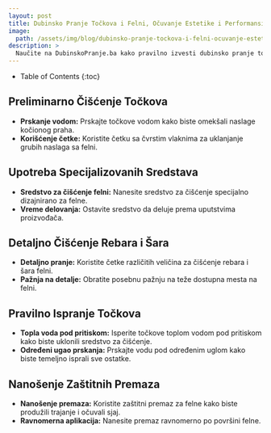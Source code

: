 ```yaml
---
layout: post
title: Dubinsko Pranje Točkova i Felni, Očuvanje Estetike i Performansi
image: 
  path: /assets/img/blog/dubinsko-pranje-tockova-i-felni-ocuvanje-estetike-i-performansi_dubinsko-pranje-ba.png
description: >
  Naučite na DubinskoPranje.ba kako pravilno izvesti dubinsko pranje točkova i felni. Saveti za uklanjanje kočionog praha, očuvanje sjaja i produženje trajanja felni.
---
```



- Table of Contents
{:toc}


## Preliminarno Čišćenje Točkova

- **Prskanje vodom:** Prskajte točkove vodom kako biste omekšali naslage kočionog praha.
- **Korišćenje četke:** Koristite četku sa čvrstim vlaknima za uklanjanje grubih naslaga sa felni.

## Upotreba Specijalizovanih Sredstava

- **Sredstvo za čišćenje felni:** Nanesite sredstvo za čišćenje specijalno dizajnirano za felne.
- **Vreme delovanja:** Ostavite sredstvo da deluje prema uputstvima proizvođača.

## Detaljno Čišćenje Rebara i Šara

- **Detaljno pranje:** Koristite četke različitih veličina za čišćenje rebara i šara felni.
- **Pažnja na detalje:** Obratite posebnu pažnju na teže dostupna mesta na felni.

## Pravilno Ispranje Točkova

- **Topla voda pod pritiskom:** Isperite točkove toplom vodom pod pritiskom kako biste uklonili sredstvo za čišćenje.
- **Određeni ugao prskanja:** Prskajte vodu pod određenim uglom kako biste temeljno isprali sve ostatke.

## Nanošenje Zaštitnih Premaza

- **Nanošenje premaza:** Koristite zaštitni premaz za felne kako biste produžili trajanje i očuvali sjaj.
- **Ravnomerna aplikacija:** Nanesite premaz ravnomerno po površini felne.